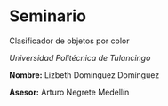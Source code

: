 # Seminario

Clasificador de objetos por color

*Universidad Politécnica de Tulancingo*

**Nombre:** Lizbeth Domínguez Domínguez 

**Asesor:** Arturo Negrete Medellín 
